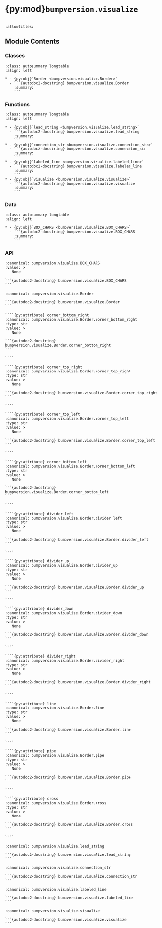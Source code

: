 # {py:mod}`bumpversion.visualize`

```{py:module} bumpversion.visualize
```

```{autodoc2-docstring} bumpversion.visualize
:allowtitles:
```

## Module Contents

### Classes

````{list-table}
:class: autosummary longtable
:align: left

* - {py:obj}`Border <bumpversion.visualize.Border>`
  - ```{autodoc2-docstring} bumpversion.visualize.Border
    :summary:
    ```
````

### Functions

````{list-table}
:class: autosummary longtable
:align: left

* - {py:obj}`lead_string <bumpversion.visualize.lead_string>`
  - ```{autodoc2-docstring} bumpversion.visualize.lead_string
    :summary:
    ```
* - {py:obj}`connection_str <bumpversion.visualize.connection_str>`
  - ```{autodoc2-docstring} bumpversion.visualize.connection_str
    :summary:
    ```
* - {py:obj}`labeled_line <bumpversion.visualize.labeled_line>`
  - ```{autodoc2-docstring} bumpversion.visualize.labeled_line
    :summary:
    ```
* - {py:obj}`visualize <bumpversion.visualize.visualize>`
  - ```{autodoc2-docstring} bumpversion.visualize.visualize
    :summary:
    ```
````

### Data

````{list-table}
:class: autosummary longtable
:align: left

* - {py:obj}`BOX_CHARS <bumpversion.visualize.BOX_CHARS>`
  - ```{autodoc2-docstring} bumpversion.visualize.BOX_CHARS
    :summary:
    ```
````

### API

````{py:data} BOX_CHARS
:canonical: bumpversion.visualize.BOX_CHARS
:value: >
   None

```{autodoc2-docstring} bumpversion.visualize.BOX_CHARS
```

````

`````{py:class} Border
:canonical: bumpversion.visualize.Border

```{autodoc2-docstring} bumpversion.visualize.Border
```

````{py:attribute} corner_bottom_right
:canonical: bumpversion.visualize.Border.corner_bottom_right
:type: str
:value: >
   None

```{autodoc2-docstring} bumpversion.visualize.Border.corner_bottom_right
```

````

````{py:attribute} corner_top_right
:canonical: bumpversion.visualize.Border.corner_top_right
:type: str
:value: >
   None

```{autodoc2-docstring} bumpversion.visualize.Border.corner_top_right
```

````

````{py:attribute} corner_top_left
:canonical: bumpversion.visualize.Border.corner_top_left
:type: str
:value: >
   None

```{autodoc2-docstring} bumpversion.visualize.Border.corner_top_left
```

````

````{py:attribute} corner_bottom_left
:canonical: bumpversion.visualize.Border.corner_bottom_left
:type: str
:value: >
   None

```{autodoc2-docstring} bumpversion.visualize.Border.corner_bottom_left
```

````

````{py:attribute} divider_left
:canonical: bumpversion.visualize.Border.divider_left
:type: str
:value: >
   None

```{autodoc2-docstring} bumpversion.visualize.Border.divider_left
```

````

````{py:attribute} divider_up
:canonical: bumpversion.visualize.Border.divider_up
:type: str
:value: >
   None

```{autodoc2-docstring} bumpversion.visualize.Border.divider_up
```

````

````{py:attribute} divider_down
:canonical: bumpversion.visualize.Border.divider_down
:type: str
:value: >
   None

```{autodoc2-docstring} bumpversion.visualize.Border.divider_down
```

````

````{py:attribute} divider_right
:canonical: bumpversion.visualize.Border.divider_right
:type: str
:value: >
   None

```{autodoc2-docstring} bumpversion.visualize.Border.divider_right
```

````

````{py:attribute} line
:canonical: bumpversion.visualize.Border.line
:type: str
:value: >
   None

```{autodoc2-docstring} bumpversion.visualize.Border.line
```

````

````{py:attribute} pipe
:canonical: bumpversion.visualize.Border.pipe
:type: str
:value: >
   None

```{autodoc2-docstring} bumpversion.visualize.Border.pipe
```

````

````{py:attribute} cross
:canonical: bumpversion.visualize.Border.cross
:type: str
:value: >
   None

```{autodoc2-docstring} bumpversion.visualize.Border.cross
```

````

`````

````{py:function} lead_string(version_str: str, border: bumpversion.visualize.Border, blank: bool = False) -> str
:canonical: bumpversion.visualize.lead_string

```{autodoc2-docstring} bumpversion.visualize.lead_string
```
````

````{py:function} connection_str(border: bumpversion.visualize.Border, has_next: bool = False, has_previous: bool = False) -> str
:canonical: bumpversion.visualize.connection_str

```{autodoc2-docstring} bumpversion.visualize.connection_str
```
````

````{py:function} labeled_line(label: str, border: bumpversion.visualize.Border, fit_length: typing.Optional[int] = None) -> str
:canonical: bumpversion.visualize.labeled_line

```{autodoc2-docstring} bumpversion.visualize.labeled_line
```
````

````{py:function} visualize(config: bumpversion.config.Config, version_str: str, box_style: str = 'light') -> None
:canonical: bumpversion.visualize.visualize

```{autodoc2-docstring} bumpversion.visualize.visualize
```
````
